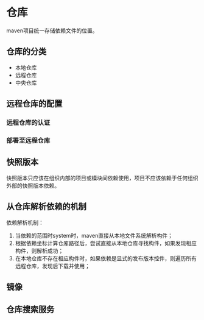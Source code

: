 # 仓库

maven项目统一存储依赖文件的位置。

## 仓库的分类

- 本地仓库
- 远程仓库
- 中央仓库

## 远程仓库的配置

### 远程仓库的认证

### 部署至远程仓库

## 快照版本

快照版本只应该在组织内部的项目或模块间依赖使用，项目不应该依赖于任何组织外部的快照版本依赖。

## 从仓库解析依赖的机制

依赖解析机制：
1. 当依赖的范围时system时，maven直接从本地文件系统解析构件；
2. 根据依赖坐标计算仓库路径后，尝试直接从本地仓库寻找构件，如果发现相应构件，则解析成功；
3. 在本地仓库不存在相应构件时，如果依赖是显式的发布版本控件，则遍历所有远程仓库，发现后下载并使用；

## 镜像

## 仓库搜索服务

